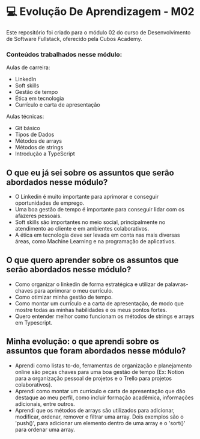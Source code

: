 # 💻 Evolução De Aprendizagem - M02

Este repositório foi criado para o módulo 02 do curso de Desenvolvimento de Software Fullstack, oferecido pela Cubos Academy.

### Conteúdos trabalhados nesse módulo:

Aulas de carreira:

- LinkedIn
- Soft skills
- Gestão de tempo
- Ética em tecnologia
- Currículo e carta de apresentação
  
Aulas técnicas:

- Git básico
- Tipos de Dados
- Métodos de arrays
- Métodos de strings
- Introdução a TypeScript
  

## O que eu já sei sobre os assuntos que serão abordados nesse módulo?

- O Linkedin é muito importante para aprimorar e conseguir oportunidades de emprego.
- Uma boa gestão de tempo é importante para conseguir lidar com os afazeres pessoais.
- Soft skills são importantes no meio social, principalmente no atendimento ao cliente e em ambientes colaborativos.
- A ética em tecnologia deve ser levada em conta nas mais diversas áreas, como Machine Learning e na programação de aplicativos.

## O que quero aprender sobre os assuntos que serão abordados nesse módulo?

- Como organizar o linkedin de forma estratégica e utilizar de palavras-chaves para aprimorar o meu currículo. 
- Como otimizar minha gestão de tempo.
- Como montar um currículo e a carta de apresentação, de modo que mostre todas as minhas habilidades e os meus pontos fortes.
- Quero entender melhor como funcionam os métodos de strings e arrays em Typescript. 

## Minha evolução: o que aprendi sobre os assuntos que foram abordados nesse módulo?

- Aprendi como listas to-do, ferramentas de organização e planejamento online são peças chaves para uma boa gestão de tempo (Ex: Notion para a organização pessoal de projetos e o Trello para projetos colaborativos).
- Aprendi como montar um currículo e carta de apresentação que dão destaque ao meu perfil, como incluir formação acadêmica, informações adicionais, entre outros.
- Aprendi que os métodos de arrays são utilizados para adicionar, modificar, ordenar, remover e filtrar uma array. Dois exemplos são o 'push()', para adicionar um elemento dentro de uma array e o 'sort()' para ordenar uma array. 
